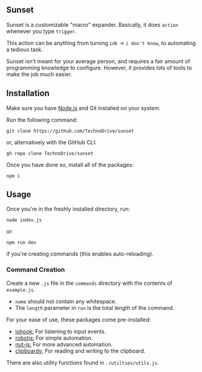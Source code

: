 ## Sunset

Sunset is a customizable "macro" expander. Basically, it does `action` whenever you type `trigger`.

This action can be anything from turning `idk` -> `i don't know`, to automating a tedious task.

Sunset isn't meant for your average person, and requires a fair amount of programming knowledge to configure.
However, it provides lots of tools to make the job much easier.

## Installation

Make sure you have [Node.js](https://nodejs.org) and Git installed on your system.

Run the following command:
```shell
git clone https://github.com/TechnoDrive/sunset
```
or, alternatively with the GitHub CLI:
```shell
gh repo clone TechnoDrive/sunset
```

Once you have done so, install all of the packages:
```shell
npm i
```

## Usage
Once you're in the freshly installed directory, run:
```shell
node index.js
```
or:
```shell
npm run dev
```
if you're creating commands (this enables auto-reloading).

### Command Creation
Create a new `.js` file in the `commands` directory with the contents of `example.js`.

- `name` should not contain any whitespace.
- The `length` parameter in `run` is the total length of the command.


For your ease of use, these packages come pre-installed:
- [iohook:](https://wilix-team.github.io/iohook/) For listening to input events.
- [robotjs:](https://robotjs.io/) For simple automation.
- [nut-js:](https://github.com/nut-tree/nut.js) For more advanced automation.
- [clipboardy:](https://github.com/sindresorhus/clipboardy) For reading and writing to the clipboard.

There are also utility functions found in `./utilties/utils.js`.